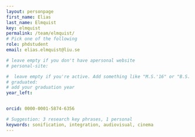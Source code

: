 ```yaml
---
layout: personpage
first_name: Elias
last_name: Elmquist
key: elmquist
permalink: /team/elmquist/
# Pick one of the following
role: phdstudent
email: elias.elmquist@liu.se

# leave empty if you don't have apersonal website
# personal-site:

#  leave empty if you're active. Add something like "M.S.'16" or "B.S.'17" if you got a degree while with the Vis Collective. Add "N" if you left before you got a degree.
# graduated:
# add your graduation year
year_left:


orcid: 0000-0001-5874-6356

# Suggestion: 3 research key phrases, 1 personal
keywords: sonification, integration, audiovisual, cinema
---
```

